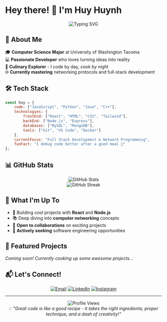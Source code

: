 # Hey there! 👋 I'm Huy Huynh

<div align="center">
  <img src="https://readme-typing-svg.herokuapp.com?font=Fira+Code&pause=1000&color=36BCF7&width=435&lines=Computer+Science+Student+%40UWT;Full+Stack+Developer;Always+Learning+Something+New!" alt="Typing SVG" />
</div>

## 🚀 About Me

🎓 **Computer Science Major** at University of Washington Tacoma  
💻 **Passionate Developer** who loves turning ideas into reality  
🍳 **Culinary Explorer** - I code by day, cook by night  
🌐 **Currently mastering** networking protocols and full-stack development  

## 🛠️ Tech Stack

```javascript
const huy = {
    code: ["JavaScript", "Python", "Java", "C++"],
    technologies: {
        frontEnd: ["React", "HTML", "CSS", "Tailwind"],
        backEnd: ["Node.js", "Express"],
        databases: ["MySQL", "MongoDB"],
        tools: ["Git", "VS Code", "Docker"]
    },
    currentFocus: "Full Stack Development & Network Programming",
    funFact: "I debug code better after a good meal 🍜"
};
```

## 📊 GitHub Stats
<div align="center">
  <img src="https://github-readme-stats.vercel.app/api?username=HuyHuynh2k2&show_icons=true&theme=tokyonight" alt="GitHub Stats" />
  <br/>
  <img src="https://streak-stats.demolab.com/?user=HuyHuynh2k2&theme=tokyonight" alt="GitHub Streak" />
</div>

## 🎯 What I'm Up To

- 🔭 Building cool projects with **React** and **Node.js**
- 📚 Deep diving into **computer networking** concepts
- 🤝 **Open to collaborations** on exciting projects
- 💼 **Actively seeking** software engineering opportunities

## 🌟 Featured Projects

*Coming soon! Currently cooking up some awesome projects...*

## 📬 Let's Connect!

<div align="center">
  
[![Email](https://img.shields.io/badge/Email-D14836?style=for-the-badge&logo=gmail&logoColor=white)](mailto:huynhlonghuy.work@gmail.com)
[![LinkedIn](https://img.shields.io/badge/LinkedIn-0077B5?style=for-the-badge&logo=linkedin&logoColor=white)](https://www.linkedin.com/in/longhuyhuynh/)
[![Instagram](https://img.shields.io/badge/Instagram-E4405F?style=for-the-badge&logo=instagram&logoColor=white)](https://instagram.com/longhuy_20)

</div>

---

<div align="center">
  <img src="https://komarev.com/ghpvc/?username=HuyHuynh2k2&color=blueviolet&style=flat-square&label=Profile+Views" alt="Profile Views" />
</div>

<div align="center">
  💡 <em>"Great code is like a good recipe - it takes the right ingredients, proper technique, and a dash of creativity!"</em>
</div>

<!---
HuyHuynh2k2/HuyHuynh2k2 is a ✨ special ✨ repository because its `README.md` (this file) appears on your GitHub profile.
You can click the Preview link to take a look at your changes.
--->
